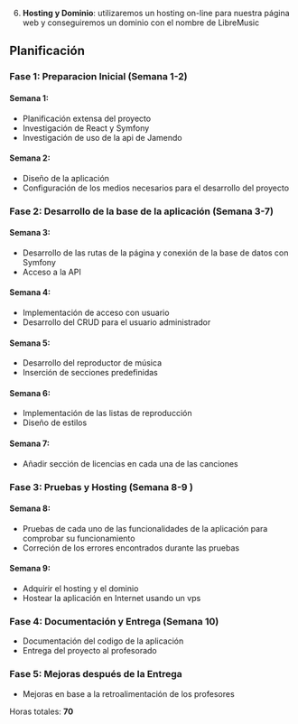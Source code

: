 
6. **Hosting y Dominio**: utilizaremos un hosting on-line para nuestra página web y conseguiremos un dominio con el nombre de LibreMusic

## Planificación

### Fase 1: Preparacion Inicial (Semana 1-2)
#### Semana 1:

- Planificación extensa del proyecto
- Investigación de React y Symfony
- Investigación de uso de la api de Jamendo

#### Semana 2:
- Diseño de la aplicación
- Configuración de los medios necesarios para el desarrollo del proyecto
### Fase 2: Desarrollo de la base de la aplicación (Semana 3-7)
#### Semana 3:
- Desarrollo de las rutas de la página y conexión de la base de datos con Symfony
- Acceso a la API
#### Semana 4: 
- Implementación de acceso con usuario
- Desarrollo del CRUD para el usuario administrador
#### Semana 5:
- Desarrollo del reproductor de música
- Inserción de secciones predefinidas
#### Semana 6:
- Implementación de las listas de reproducción
- Diseño de estilos
#### Semana 7:
- Añadir sección de licencias en cada una de las canciones
### Fase 3: Pruebas y Hosting (Semana 8-9 )
#### Semana 8:
- Pruebas de cada uno de las funcionalidades de la aplicación para comprobar su funcionamiento
- Correción de los errores encontrados durante las pruebas
#### Semana 9:
- Adquirir el hosting y el dominio
- Hostear la aplicación en Internet usando un vps
### Fase 4: Documentación y Entrega (Semana 10)
- Documentación del codigo de la aplicación
- Entrega del proyecto al profesorado
### Fase 5: Mejoras después de la Entrega
- Mejoras en base a la retroalimentación de los profesores

Horas totales: **70**
